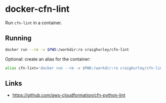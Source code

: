 # docker-cfn-lint

Run `cfn-lint` in a container.

## Running

```sh
docker run --rm -v $PWD:/workdir:ro craighurley/cfn-lint
```

Optional: create an alias for the container:

```sh
alias cfn-lint='docker run --rm -v $PWD:/workdir:ro craighurley/cfn-lint'
```

## Links

- <https://github.com/aws-cloudformation/cfn-python-lint>
